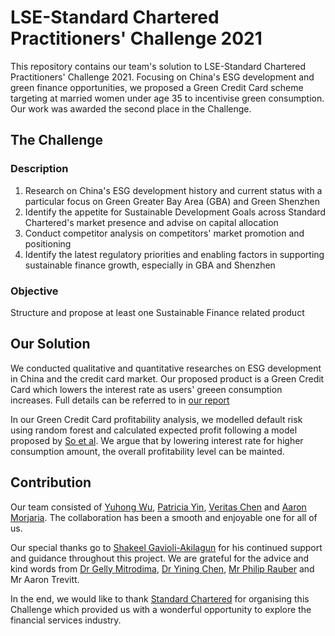 # LSE-Standard Chartered Practitioners' Challenge 2021

This repository contains our team's solution to LSE-Standard Chartered Practitioners' Challenge 2021. Focusing on China's ESG development and green finance opportunities, we proposed a Green Credit Card scheme targeting at married women under age 35 to incentivise green consumption. Our work was awarded the second place in the Challenge.

## The Challenge 

### Description

1. Research on China's ESG development history and current status with a particular focus on Green Greater Bay Area (GBA) and Green Shenzhen
2. Identify the appetite for Sustainable Development Goals across Standard Chartered's market presence and advise on capital allocation
3. Conduct competitor analysis on competitors' market promotion and positioning
4. Identify the latest regulatory priorities and enabling factors in supporting sustainable finance growth, especially in GBA and Shenzhen


### Objective

Structure and propose at least one Sustainable Finance related product

## Our Solution

We conducted qualitative and quantitative researches on ESG development in China and the credit card market. Our proposed product is a Green Credit Card which lowers the interest rate as users' greeen consumption increases. Full details can be referred to in [our report](https://github.com/p-8s/Green-Credit-Card/blob/master/Report.pdf)

In our Green Credit Card profitability analysis, we modelled default risk using random forest and calculated expected profit following a model proposed by [So et al](https://www.sciencedirect.com/science/article/abs/pii/S0167923613002625). We argue that by lowering interest rate for higher consumption amount, the overall profitability level can be mainted. 

## Contribution

Our team consisted of [Yuhong Wu](https://www.linkedin.com/in/yuhong-wu-81851920a/), [Patricia Yin](https://www.linkedin.com/in/patricia-yin-y/), [Veritas Chen](https://www.linkedin.com/in/veritas-chen-b86b341b5/) and [Aaron Morjaria](https://www.linkedin.com/in/aaron-morjaria-5425251a7/). The collaboration has been a smooth and enjoyable one for all of us.

Our special thanks go to [Shakeel Gavioli-Akilagun](https://github.com/Shakeel95) for his continued support and guidance throughout this project. We are grateful for the advice and kind words from [Dr Gelly Mitrodima](https://www.lse.ac.uk/Statistics/People/Dr-Gelly-Mitrodima), [Dr Yining Chen](https://www.lse.ac.uk/Statistics/People/Dr-Yining-Chen), [Mr Philip Rauber](https://info.lse.ac.uk/current-students/lse-life/about/people/philip-rauber) and Mr Aaron Trevitt.

In the end, we would like to thank [Standard Chartered](https://www.sc.com/cn/en/) for organising this Challenge which provided us with a wonderful opportunity to explore the financial services industry.
